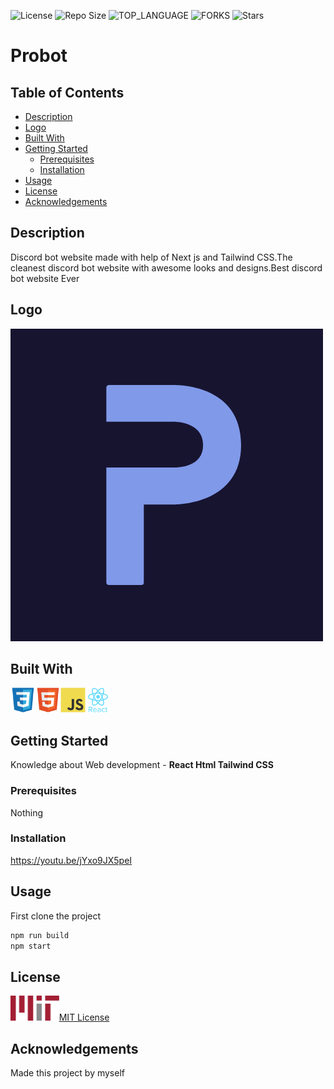 ![License](https://img.shields.io/github/license/mohitmimani/Discord-Bot-Website.svg?style=for-the-badge) ![Repo Size](https://img.shields.io/github/languages/code-size/mohitmimani/Discord-Bot-Website.svg?style=for-the-badge) ![TOP_LANGUAGE](https://img.shields.io/github/languages/top/mohitmimani/Discord-Bot-Website.svg?style=for-the-badge) ![FORKS](https://img.shields.io/github/forks/mohitmimani/Discord-Bot-Website.svg?style=for-the-badge&social) ![Stars](https://img.shields.io/github/stars/mohitmimani/Discord-Bot-Website.svg?style=for-the-badge)
    
# Probot

## Table of Contents

- [Description](#description)
- [Logo](#logo)
- [Built With](#built-with)
- [Getting Started](#getting-started)
  - [Prerequisites](#prerequisites)
  - [Installation](#installation)
- [Usage](#usage)
- [License](#license)
- [Acknowledgements](#acknowledgements)

## Description

Discord bot website made with help of Next js and Tailwind CSS.The cleanest discord bot website with awesome looks and designs.Best discord bot website Ever

## Logo

<img src="/public/logo.png" />

## Built With

<a href="https://developer.mozilla.org/en-US/docs/Web/CSS"><img src="https://raw.githubusercontent.com/devicons/devicon/master/icons/css3/css3-original.svg" height="40px" width="40px" /></a><a href="https://developer.mozilla.org/en-US/docs/Web/HTML"><img src="https://raw.githubusercontent.com/devicons/devicon/master/icons/html5/html5-original.svg" height="40px" width="40px" /></a><a href="https://developer.mozilla.org/en-US/docs/Web/JavaScript"><img src="https://raw.githubusercontent.com/devicons/devicon/master/icons/javascript/javascript-original.svg" height="40px" width="40px" /></a><a href="https://reactjs.org/"><img src="https://raw.githubusercontent.com/devicons/devicon/master/icons/react/react-original-wordmark.svg" height="40px" width="40px" /></a>

## Getting Started

Knowledge about Web development - 
**React 
Html
Tailwind CSS**

### Prerequisites

Nothing

### Installation

https://youtu.be/jYxo9JX5peI

## Usage

First clone the project 
``` js
npm run build  
npm start
```


## License

<a href="https://choosealicense.com/licenses/mit/"><img src="https://raw.githubusercontent.com/johnturner4004/readme-generator/master/src/components/assets/images/mit.svg" height=40 />MIT License</a>

## Acknowledgements

Made this project by myself
